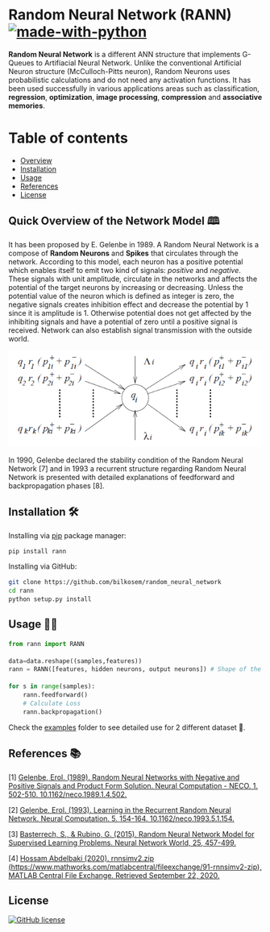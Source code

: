 # Random Neural Network (RANN) [![made-with-python](https://img.shields.io/badge/Made%20with-Python-1f425f.svg)](https://www.python.org/)

**Random Neural Network** is a different ANN structure that implements G-Queues to Artifiacial Neural Network. Unlike the conventional Artificial Neuron structure (McCulloch-Pitts neuron), Random Neurons uses probabilistic calculations and do not need any activation functions. It has been used successfully in various applications areas such as classification, **regression**, **optimization**, **image processing**, **compression** and **associative memories**.

# Table of contents

- [Overview](#overview)
- [Installation](#installation)
- [Usage](#usage)
- [References](#references)
- [License](#license)

## Quick Overview of the Network Model 🕮 <a name="overview"></a>

It has been proposed by E. Gelenbe in 1989. A Random Neural Network is a compose of **Random Neurons** and **Spikes** that circulates through the network. According to this model, each neuron has a positive potential which enables itself to emit two kind of signals: *positive* and *negative*. These signals with unit amplitude, circulate in the networks and affects the potential of the target neurons by increasing or decreasing. Unless the potential value of the neuron which is defined as integer is zero, the negative signals creates inhibition effect and decrease the potential by 1 since it is amplitude is 1. Otherwise potential does not get affected by the inhibiting signals and have a potential of zero until a positive signal is received. Network can also establish signal transmission with the outside world. 

![Random Neuron](images/random_neuron.png)

In 1990, Gelenbe declared the stability condition of the Random Neural Network [7] and in 1993 a recurrent structure regarding Random Neural Network is presented with detailed explanations of feedforward and backpropagation phases [8]. 
## Installation 🛠 <a name="installation"></a>

Installing via [pip](https://pip.pypa.io/en/stable/) package manager:

```bash
pip install rann
```

Installing via GitHub:

```bash
git clone https://github.com/bilkosem/random_neural_network
cd rann
python setup.py install
```

## Usage 👩‍💻 <a name="usage"></a>

```python
from rann import RANN

data=data.reshape((samples,features))
rann = RANN([features, hidden neurons, output neurons]) # Shape of the network

for s in range(samples):
    rann.feedforward()
    # Calculate Loss
    rann.backpropagation()
```
Check the [examples](https://github.com/bilkosem/rann/tree/master/examples) folder to see detailed use for 2 different dataset 🔎.
## References 📚 <a name="references"></a>

[1] [Gelenbe, Erol. (1989). Random Neural Networks with Negative and Positive Signals and Product Form Solution. Neural Computation - NECO. 1. 502-510. 10.1162/neco.1989.1.4.502.](https://www.researchgate.net/publication/239294946_Random_Neural_Networks_with_Negative_and_Positive_Signals_and_Product_Form_Solution) 

[2] [Gelenbe, Erol. (1993). Learning in the Recurrent Random Neural Network. Neural Computation. 5. 154-164. 10.1162/neco.1993.5.1.154.](https://www.researchgate.net/publication/220499635_Learning_in_the_Recurrent_Random_Neural_Network)

[3] [Basterrech, S., & Rubino, G. (2015). Random Neural Network Model for Supervised Learning Problems. Neural Network World, 25, 457-499.](https://www.semanticscholar.org/paper/Random-neural-network-model-for-supervised-learning-Basterrech-Rubino/b2ebb88e1d78c726aab274ec149d65e86999cbef)

[4] [Hossam Abdelbaki (2020). rnnsimv2.zip (https://www.mathworks.com/matlabcentral/fileexchange/91-rnnsimv2-zip), MATLAB Central File Exchange. Retrieved September 22, 2020.](https://www.mathworks.com/matlabcentral/fileexchange/91-rnnsimv2-zip?s_tid=FX_rc1_behav)


## License <a name="license"></a>

[![GitHub license](https://img.shields.io/github/license/Naereen/StrapDown.js.svg)](https://github.com/Naereen/StrapDown.js/blob/master/LICENSE)
